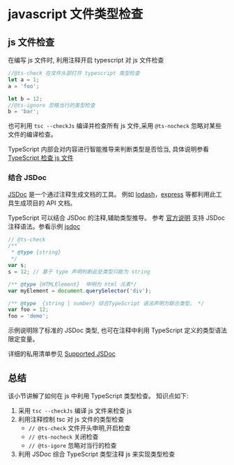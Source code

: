 # javascript 文件类型检查

##  js 文件检查

在编写 js 文件时, 利用注释开启 typescript 对 js 文件检查

```js
//@ts-check 在文件头部打开 typescript 类型检查
let a = 1;
a = 'foo';

let b = 12;
//@ts-ignore 忽略当行的类型检查
b = 'bar';
```

也可利用  `tsc --checkJs` 编译并检查所有 js 文件,采用 `@ts-nocheck` 忽略对某些文件的编译检查。

TypeScript 内部会对内容进行智能推导来判断类型是否恰当,
具体说明参看 [TypeScript 检查 js 文件](https://www.typescriptlang.org/docs/handbook/type-checking-javascript-files.html#constructor-functions-are-equivalent-to-classes)



### 结合 JSDoc
[JSDoc](https://jsdoc.app/) 是一个通过注释生成文档的工具。
例如 [lodash](https://github.com/lodash/lodash)，[express](https://github.com/expressjs/express) 等都利用此工具生成项目的 API 文档。

TypeScript 可以结合 JSDoc 的注释,辅助类型推导。
参考 [官方说明](https://www.typescriptlang.org/docs/handbook/type-checking-javascript-files.html#supported-jsdoc) 支持 JSDoc 注释语法。参看示例 [jsdoc](./check-with-jsdoc.js)

```ts
// @ts-check
/**
 * @type {string}
 */
var s;
s = 12; // 基于 type 声明判断此处类型只能为 string

/** @type {HTMLElement}  申明为 html 元素*/
var myElement = document.querySelector('div');

/** @type  {string | number} 综合TypeScript 语法声明为联合类型。 */
var foo = 12;
foo = 'demo';
```

示例说明除了标准的 JSDoc 类型, 也可在注释中利用  TypeScript 定义的类型语法限定变量。

详细的私用清单参见 [Supported JSDoc](https://www.typescriptlang.org/docs/handbook/type-checking-javascript-files.html#supported-jsdoc)






## 总结
该小节讲解了如何在 js 中利用 TypeScript 类型检查。
知识点如下:

1. 采用 `tsc --checkJs` 编译 js 文件来检查 js 
2. 利用注释控制 tsc 对 js 文件的类型检查
    * `// @ts-check` 文件开头申明,开启检查
    * `// @ts-nocheck` 关闭检查
    * `// @ts-igore` 忽略对当行的检查
3. 利用 JSDoc 综合 TypeScript 类型注释 js 来实现类型检查